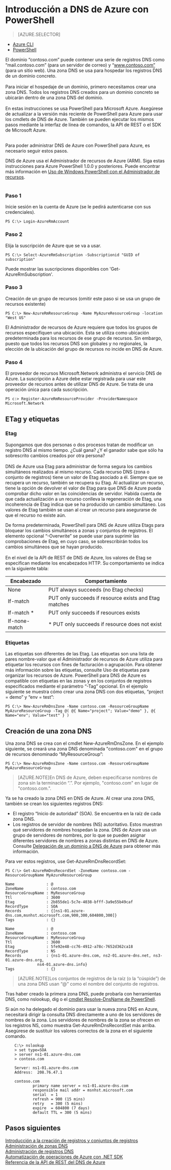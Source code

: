 <properties
   pageTitle="Introducción a DNS de Azure | Microsoft Azure"
   description="Obtenga información sobre cómo crear zonas DNS para DNS de Azure. Se trata de instrucciones paso a paso para crear la primera zona DNS para empezar a hospedar sus dominios de DNS con PowerShell."
   services="dns"
   documentationCenter="na"
   authors="joaoma"
   manager="carmonm"
   editor=""/>

<tags
   ms.service="dns"
   ms.devlang="na"
   ms.topic="article"
   ms.tgt_pltfrm="na"
   ms.workload="infrastructure-services"
   ms.date="11/24/2015"
   ms.author="joaoma"/>

# Introducción a DNS de Azure con PowerShell


> [AZURE.SELECTOR]
- [Azure CLI](dns-getstarted-create-dnszone-cli.md)
- [PowerShell](dns-getstarted-create-dnszone.md)

El dominio “contoso.com” puede contener una serie de registros DNS como “mail.contoso.com” (para un servidor de correo) y “www.contoso.com” (para un sitio web). Una zona DNS se usa para hospedar los registros DNS de un dominio concreto.<BR><BR> Para iniciar el hospedaje de un dominio, primero necesitamos crear una zona DNS. Todos los registros DNS creados para un dominio concreto se ubicarán dentro de una zona DNS del dominio.<BR><BR> En estas instrucciones se usa PowerShell para Microsoft Azure. Asegúrese de actualizar a la versión más reciente de PowerShell para Azure para usar los cmdlets de DNS de Azure. También se pueden ejecutar los mismos pasos mediante la interfaz de línea de comandos, la API de REST o el SDK de Microsoft Azure.<BR><BR>

Para poder administrar DNS de Azure con PowerShell para Azure, es necesario seguir estos pasos.


DNS de Azure usa el Administrador de recursos de Azure (ARM). Siga estas instrucciones para Azure PowerShell 1.0.0 y posteriores. Puede encontrar más información en [Uso de Windows PowerShell con el Administrador de recursos](powershell-azure-resource-manager.md).<BR><BR>


### Paso 1
Inicie sesión en la cuenta de Azure (se le pedirá autenticarse con sus credenciales).

	PS C:\> Login-AzureRmAccount

### Paso 2
Elija la suscripción de Azure que se va a usar.

	PS C:\> Select-AzureRmSubscription -Subscriptionid "GUID of subscription"

Puede mostrar las suscripciones disponibles con 'Get-AzureRmSubscription'.

### Paso 3
Creación de un grupo de recursos (omitir este paso si se usa un grupo de recursos existente)

	PS C:\> New-AzureRmResourceGroup -Name MyAzureResourceGroup -location "West US"

El Administrador de recursos de Azure requiere que todos los grupos de recursos especifiquen una ubicación. Esta se utiliza como ubicación predeterminada para los recursos de ese grupo de recursos. Sin embargo, puesto que todos los recursos DNS son globales y no regionales, la elección de la ubicación del grupo de recursos no incide en DNS de Azure.

### Paso 4
El proveedor de recursos Microsoft.Network administra el servicio DNS de Azure. La suscripción a Azure debe estar registrada para usar este proveedor de recursos antes de utilizar DNS de Azure. Se trata de una operación única para cada suscripción.

	PS c:> Register-AzureRmResourceProvider -ProviderNamespace Microsoft.Network



## ETag y etiquetas

### Etag
Supongamos que dos personas o dos procesos tratan de modificar un registro DNS al mismo tiempo. ¿Cuál gana? ¿Y el ganador sabe que sólo ha sobrescrito cambios creados por otra persona?<BR><BR> DNS de Azure usa Etag para administrar de forma segura los cambios simultáneos realizados al mismo recurso. Cada recurso DNS (zona o conjunto de registros) tiene un valor de Etag asociado a él. Siempre que se recupera un recurso, también se recupera su Etag. Al actualizar un recurso, tiene la opción de devolver el valor de Etag para que DNS de Azure pueda comprobar dicho valor en las coincidencias de servidor. Habida cuenta de que cada actualización a un recurso conlleva la regeneración de Etag, una incoherencia de Etag indica que se ha producido un cambio simultáneo. Los valores de Etag también se usan al crear un recurso para asegurarse de que el recurso no existe aún.

De forma predeterminada, PowerShell para DNS de Azure utiliza Etags para bloquear los cambios simultáneos a zonas y conjuntos de registros. El elemento opcional “-Overwrite” se puede usar para suprimir las comprobaciones de Etag, en cuyo caso, se sobrescribirán todos los cambios simultáneos que se hayan producido.<BR><BR> En el nivel de la API de REST de DNS de Azure, los valores de Etag se especifican mediante los encabezados HTTP. Su comportamiento se indica en la siguiente tabla:

|Encabezado|Comportamiento|
|------|--------|
|None|PUT always succeeds (no Etag checks)|
|If-match <etag>|PUT only succeeds if resource exists and Etag matches|
|If-match * |PUT only succeeds if resources exists|
|If-none-match |* PUT only succeeds if resource does not exist|

### Etiquetas
Las etiquetas son diferentes de las Etag. Las etiquetas son una lista de pares nombre-valor que el Administrador de recursos de Azure utiliza para etiquetar los recursos con fines de facturación o agrupación. Para obtener más información sobre las etiquetas, consulte Uso de etiquetas para organizar los recursos de Azure. PowerShell para DNS de Azure es compatible con etiquetas en las zonas y en los conjuntos de registros especificados mediante el parámetro “-Tag” opcional. En el ejemplo siguiente se muestra cómo crear una zona DNS con dos etiquetas, “project = demo” y “env = test”:

	PS C:\> New-AzureRmDnsZone -Name contoso.com -ResourceGroupName MyAzureResourceGroup -Tag @( @{ Name="project"; Value="demo" }, @{ Name="env"; Value="test" } )


## Creación de una zona DNS

Una zona DNS se crea con el cmdlet New-AzureRmDnsZone. En el ejemplo siguiente, se creará una zona DNS denominada "contoso.com" en el grupo de recursos denominado “MyResourceGroup”:<BR>

	PS C:\> New-AzureRmDnsZone -Name contoso.com -ResourceGroupName MyAzureResourceGroup

>[AZURE.NOTE]En DNS de Azure, deben especificarse nombres de zona sin la terminación “.”. Por ejemplo, "contoso.com" en lugar de "contoso.com.".<BR>


Ya se ha creado la zona DNS en DNS de Azure. Al crear una zona DNS, también se crean los siguientes registros DNS:<BR>



- El registro “Inicio de autoridad” (SOA). Se encuentra en la raíz de cada zona DNS.
- Los registros de servidor de nombres (NS) autoritativo. Estos muestran qué servidores de nombres hospedan la zona. DNS de Azure usa un grupo de servidores de nombres, por lo que se pueden asignar diferentes servidores de nombres a zonas distintas en DNS de Azure. Consulte [Delegación de un dominio a DNS de Azure](dns-domain-delegation.md) para obtener más información.<BR>

Para ver estos registros, use Get-AzureRmDnsRecordSet:

	PS C:\> Get-AzureRmDnsRecordSet -ZoneName contoso.com -ResourceGroupName MyAzureResourceGroup

	Name              : @
	ZoneName          : contoso.com
	ResourceGroupName : MyResourceGroup
	Ttl               : 3600
	Etag              : 2b855de1-5c7e-4038-bfff-3a9e55b49caf
	RecordType        : SOA
	Records           : {[ns1-01.azure-dns.com,msnhst.microsoft.com,900,300,604800,300]}
	Tags              : {}

	Name              : @
	ZoneName          : contoso.com
	ResourceGroupName : MyResourceGroup
	Ttl               : 3600
	Etag              : 5fe92e48-cc76-4912-a78c-7652d362ca18
	RecordType        : NS
	Records           : {ns1-01.azure-dns.com, ns2-01.azure-dns.net, ns3-01.azure-dns.org,
                  ns4-01.azure-dns.info}
	Tags              : {}

>[AZURE.NOTE]Los conjuntos de registros de la raíz (o la “cúspide”) de una zona DNS usan “@” como el nombre del conjunto de registros.


Tras haber creado la primera zona DNS, puede probarla con herramientas DNS, como nslookup, dig o el [cmdlet Resolve-DnsName de PowerShell](https://technet.microsoft.com/library/jj590781.aspx).<BR>

Si aún no ha delegado el dominio para usar la nueva zona DNS en Azure, necesitará dirigir la consulta DNS directamente a uno de los servidores de nombres de la zona. Los servidores de nombres de la zona se ofrecen en los registros NS, como muestra Get-AzureRmDnsRecordSet más arriba. Asegúrese de sustituir los valores correctos de la zona en el siguiente comando.<BR>

		C:\> nslookup
		> set type=SOA
		> server ns1-01.azure-dns.com
		> contoso.com

		Server: ns1-01.azure-dns.com
		Address:  208.76.47.1

		contoso.com
        		primary name server = ns1-01.azure-dns.com
        		responsible mail addr = msnhst.microsoft.com
        		serial  = 1
        		refresh = 900 (15 mins)
        		retry   = 300 (5 mins)
        		expire  = 604800 (7 days)
        		default TTL = 300 (5 mins)

## Pasos siguientes

[Introducción a la creación de registros y conjuntos de registros](dns-getstarted-create-recordset.md)<BR> [Administración de zonas DNS](dns-operations-dnszones.md)<BR> [Administración de registros DNS](dns-operations-recordsets.md)<BR> [Automatización de operaciones de Azure con .NET SDK](dns-sdk.md)<BR> [Referencia de la API de REST del DNS de Azure](https://msdn.microsoft.com/library/azure/mt163862.aspx)
 

<!---HONumber=AcomDC_1210_2015-->